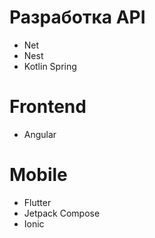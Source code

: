 # Разработка API

- Net
- Nest
- Kotlin Spring

# Frontend

- Angular

# Mobile

- Flutter
- Jetpack Compose
- Ionic